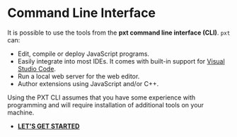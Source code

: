 # Command Line Interface

It is possible to use the tools from the **pxt command line interface (CLI)**. ``pxt`` can:

* Edit, compile or deploy JavaScript programs.
* Easily integrate into most IDEs. It comes with built-in support for [Visual Studio Code](/code).
* Run a local web server for the web editor.
* Author extensions using JavaScript and/or C++.

Using the PXT CLI assumes that you have some experience with programming and will require installation of additional tools on your machine.

* **[LET'S GET STARTED](https://makecode.com/cli)**
